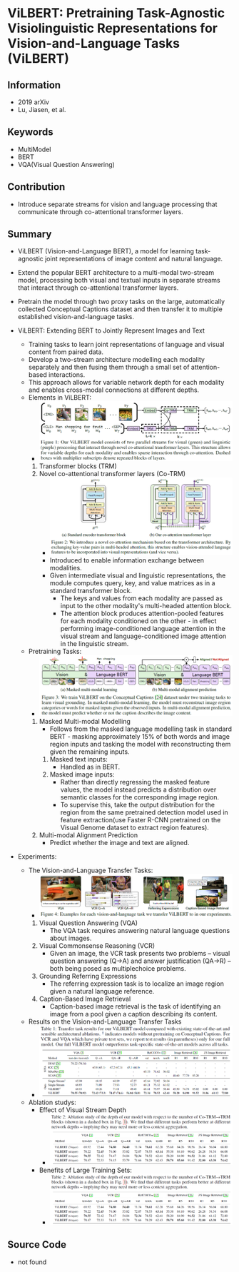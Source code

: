 # ViLBERT: Pretraining Task-Agnostic Visiolinguistic Representations for Vision-and-Language Tasks (ViLBERT)
## Information
- 2019 arXiv
- Lu, Jiasen, et al.

## Keywords
- MultiModel
- BERT
- VQA(Visual Question Answering)

## Contribution
- Introduce separate streams for vision and language processing that communicate through co-attentional transformer layers.

## Summary
- ViLBERT (Vision-and-Language BERT), a model for learning task-agnostic joint representations of image content and natural language.
- Extend the popular BERT architecture to a multi-modal two-stream model, processing both visual and textual inputs in separate streams that interact through co-attentional transformer layers.
- Pretrain the model through two proxy tasks on the large, automatically collected Conceptual Captions dataset and then transfer it to multiple established vision-and-language tasks.

- ViLBERT: Extending BERT to Jointly Represent Images and Text
	- Training tasks to learn joint representations of language and visual content from paired data.
	- Develop a two-stream architecture modelling each modality separately and then fusing them through a small set of attention-based interactions.
	- This approach allows for variable network depth for each modality and enables cross-modal connections at different depths.
	- Elements in ViLBERT:
		- ![ViLBERT Model Structure](pic/ViLBERT_-_Pretraining_Task-Agnostic_Visiolinguistic_Representations_for_Vision-and-Language_Tasks_fig1.PNG)
		1. Transformer blocks (TRM)
		2. Novel co-attentional transformer layers (Co-TRM)
			- ![Co-TRM Structure](pic/ViLBERT_-_Pretraining_Task-Agnostic_Visiolinguistic_Representations_for_Vision-and-Language_Tasks_fig2.PNG)
			- Introduced to enable information exchange between modalities.
			- Given intermediate visual and linguistic representations, the module computes query, key, and value matrices as in a standard transformer block.
				- The keys and values from each modality are passed as input to the other modality's multi-headed attention block.
				- The attention block produces attention-pooled features for each modality conditioned on the other - in effect performing image-conditioned language attention in the visual stream and language-conditioned image attention in the linguistic stream.
	- Pretraining Tasks:
		- ![Pretraining Tasks](pic/ViLBERT_-_Pretraining_Task-Agnostic_Visiolinguistic_Representations_for_Vision-and-Language_Tasks_fig3.PNG)
		1. Masked Multi-modal Modelling
			- Follows from the masked language modelling task in standard BERT - masking approximately 15% of both words and image region inputs and tasking the model with reconstructing them given the remaining inputs.
			1. Masked text inputs:
				- Handled as in BERT.
			2. Masked image inputs:
				- Rather than directly regressing the masked feature values, the model instead predicts a distribution over semantic classes for the corresponding image region.
				- To supervise this, take the output distribution for the region from the same pretrained detection model used in feature extraction(use Faster R-CNN pretrained on the Visual Genome dataset to extract region features).
		2. Multi-modal Alignment Prediction
			- Predict whether the image and text are aligned.

- Experiments:
	- The Vision-and-Language Transfer Tasks:
		- ![The example of the Vision-and-Language Transfer Tasks](pic/ViLBERT_-_Pretraining_Task-Agnostic_Visiolinguistic_Representations_for_Vision-and-Language_Tasks_fig4.PNG)
		1. Visual Question Answering (VQA)
			- The VQA task requires answering natural language questions about images.
		2. Visual Commonsense Reasoning (VCR)
			- Given an image, the VCR task presents two problems – visual question answering (Q->A) and answer justification (QA->R) – both being posed as multiplechoice problems.
		3. Grounding Referring Expressions
			- The referring expression task is to localize an image region given a natural language reference.
		4. Caption-Based Image Retrieval
			- Caption-based image retrieval is the task of identifying an image from a pool given a caption describing its content.
	- Results on the Vision-and-Language Transfer Tasks
		- ![Results on the Vision-and-Language Transfer Tasks](pic/ViLBERT_-_Pretraining_Task-Agnostic_Visiolinguistic_Representations_for_Vision-and-Language_Tasks_fig5.PNG)
	- Ablation studys:
		- Effect of Visual Stream Depth
			- ![Results on the Effect of Visual Stream Depth](pic/ViLBERT_-_Pretraining_Task-Agnostic_Visiolinguistic_Representations_for_Vision-and-Language_Tasks_fig6.PNG)
		- Benefits of Large Training Sets:
			- ![Results on the Benefits of Large Training Sets](pic/ViLBERT_-_Pretraining_Task-Agnostic_Visiolinguistic_Representations_for_Vision-and-Language_Tasks_fig6.PNG)

## Source Code
- not found
